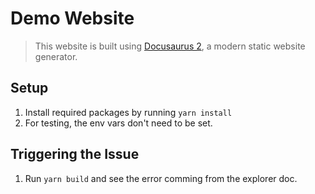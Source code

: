 # Demo Website

> This website is built using [Docusaurus 2](https://docusaurus.io/), a modern static website generator.

## Setup

1. Install required packages by running `yarn install`
2. For testing, the env vars don't need to be set.

## Triggering the Issue

1. Run `yarn build` and see the error comming from the explorer doc.
